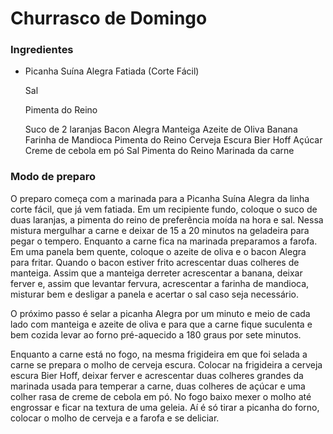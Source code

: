 # Churrasco de Domingo

### Ingredientes

* Picanha Suína Alegra Fatiada (Corte Fácil)
  
  Sal
  
  Pimenta do Reino
  
  Suco de 2 laranjas
  Bacon Alegra
  Manteiga
  Azeite de Oliva
  Banana
  Farinha de Mandioca
  Pimenta do Reino
  Cerveja Escura Bier Hoff
  Açúcar
  Creme de cebola em pó
  Sal
  Pimenta do Reino
  Marinada da carne

### Modo de preparo

O preparo começa com a marinada para a Picanha Suína Alegra da linha corte fácil, que já vem fatiada. Em um recipiente fundo, coloque o suco de duas laranjas, a pimenta do reino de preferência moída na hora e sal. Nessa mistura mergulhar a carne e deixar de 15 a 20 minutos na geladeira para pegar o tempero. Enquanto a carne fica na marinada preparamos a farofa. Em uma panela bem quente, coloque o azeite de oliva e o bacon Alegra para fritar. Quando o bacon estiver frito acrescentar duas colheres de manteiga. Assim que a manteiga derreter acrescentar a banana, deixar ferver e, assim que levantar fervura, acrescentar a farinha de mandioca, misturar bem e desligar a panela e acertar o sal caso seja necessário.

O próximo passo é selar a picanha Alegra por um minuto e meio de cada lado com manteiga e azeite de oliva e para que a carne fique suculenta e bem cozida levar ao forno pré-aquecido a 180 graus por sete minutos. 

Enquanto a carne está no fogo, na mesma frigideira em que foi selada a carne se prepara o molho de cerveja escura. Colocar na frigideira a cerveja escura Bier Hoff, deixar ferver e acrescentar duas colheres grandes da marinada usada para temperar a carne, duas colheres de açúcar e uma colher rasa de creme de cebola em pó. No fogo baixo mexer o molho até engrossar e ficar na textura de uma geleia. Aí é só tirar a picanha do forno, colocar o molho de cerveja e a farofa e se deliciar.

